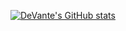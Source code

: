 [![DeVante's GitHub stats](https://github-readme-stats.vercel.app/api?username=devantemoore&show_icons=true&theme=radical)](https://github.com/anuraghazra/github-readme-stats)
